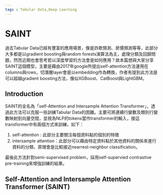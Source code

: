 ```yaml
---
tags : Tabular Data,Deep Learning
---
```

SAINT
===
過去Tabular Data已經有豐富的應用場景，像是詐欺預測、房價預測等等，此部分大多都是以gradient boosting與random forests演算法為主，處理分類及回歸問題，然而近期也會思考若以深度學習的方法會是如何應用？故本篇想與大家分享SAINT這個模型，主要是藉由2017年google所提出self-attention方法運用在columns與rows，切潛層layer會是以embedding作為轉換，作者有提到此方法是可以超越gradient boosting方法，像似XGBoost、CatBoost與LightGBM。
## Introduction
SAINT的全名為「self-Attention and Intersample Attention Transformer」，透過此方法可以克服一些訓練Tabular Data的困難。主要可將連續行變數及類別行變數映射到向量空間，並視為NLP的tokens當作transformer的輸入，接這transformer中有兩個方式來訓練，如下：
1. self-attention : 此部分主要關注每個資料點的個別的特徵
2. intersample attention：此部分可以藉由特定資料點於其他資料的關係來進行資料的分類，原理會是比較接近nearrest-neighbor classification。

最後此方法針對semi-supervised problem，採用self-supervied contrastive pre-training來增強訓練的結果。
## Self-Attention and Intersample Attention Transformer (SAINT)
